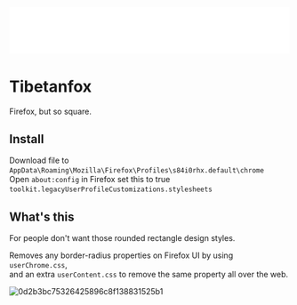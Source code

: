 ![](https://raw.githubusercontent.com/mhtvsSFrpHdE/contact-me/master/AboutIssue.svg)

# Tibetanfox
Firefox, but so square.

## Install
Download file to  
`AppData\Roaming\Mozilla\Firefox\Profiles\s84i0rhx.default\chrome`  
Open `about:config` in Firefox set this to true  
`toolkit.legacyUserProfileCustomizations.stylesheets`

## What's this
For people don't want those rounded rectangle design styles.

Removes any border-radius properties on Firefox UI by using `userChrome.css`,  
and an extra `userContent.css` to remove the same property all over the web.

![0d2b3bc75326425896c8f138831525b1](https://user-images.githubusercontent.com/10773245/132613489-deea75f6-a1e2-4bb4-995b-63885790c1f7.jpeg)
